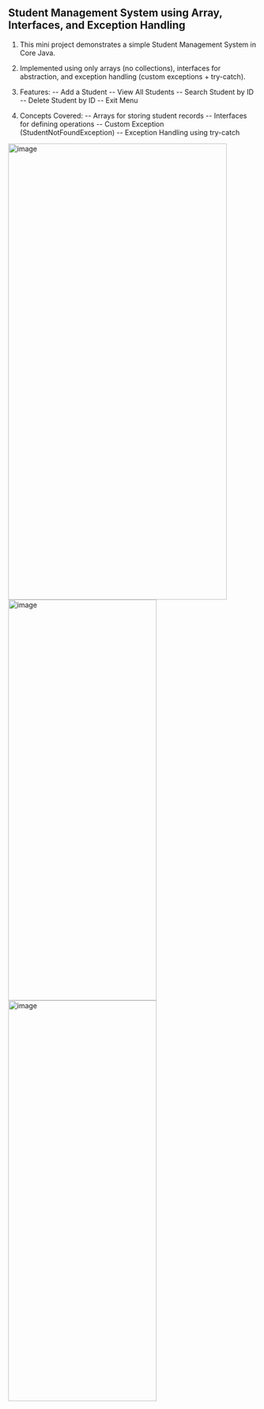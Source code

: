 ## Student Management System using Array, Interfaces, and Exception Handling

1. This mini project demonstrates a simple Student Management System in Core Java. 
2. Implemented using only arrays (no collections), interfaces for abstraction, and exception handling (custom exceptions + try-catch). 

3. Features:
 -- Add a Student
 -- View All Students 
 -- Search Student by ID
 -- Delete Student by ID
 -- Exit Menu 

4. Concepts Covered: 
 -- Arrays for storing student records
 -- Interfaces for defining operations
 -- Custom Exception (StudentNotFoundException) 
 -- Exception Handling using try-catch

<img width="442" height="923" alt="image" src="https://github.com/user-attachments/assets/1b23bd8e-276c-48f4-bfe3-ca7b3e8efca1" />
<img width="300" height="811" alt="image" src="https://github.com/user-attachments/assets/a7000aab-13cd-4776-9273-404d9f0c47a3" />
<img width="300" height="811" alt="image" src="https://github.com/user-attachments/assets/e7b290af-d4c7-4d28-a9bd-787789c4eff8" />



